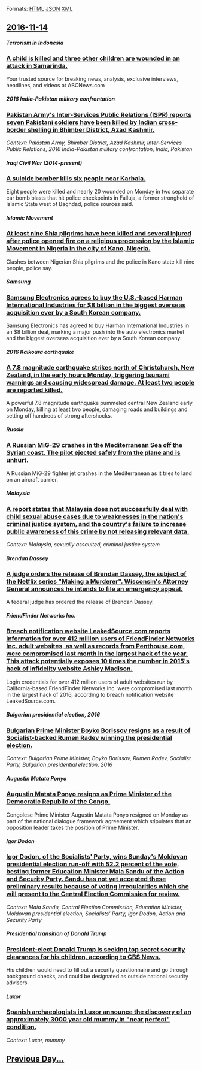 
Formats: [HTML](2016/11/14/index.html)  [JSON](2016/11/14/index.json)  [XML](2016/11/14/index.xml)  

## [2016-11-14](/news/2016/11/14/index.md)

##### Terrorism in Indonesia
### [A child is killed and three other children are wounded in an attack in Samarinda. ](/news/2016/11/14/a-child-is-killed-and-three-other-children-are-wounded-in-an-attack-in-samarinda.md)
Your trusted source for breaking news, analysis, exclusive interviews, headlines, and videos at ABCNews.com

##### 2016 India-Pakistan military confrontation
### [Pakistan Army's Inter-Services Public Relations (ISPR) reports seven Pakistani soldiers have been killed by Indian cross-border shelling in Bhimber District, Azad Kashmir. ](/news/2016/11/14/pakistan-army-s-inter-services-public-relations-ispr-reports-seven-pakistani-soldiers-have-been-killed-by-indian-cross-border-shelling-in.md)
_Context: Pakistan Army, Bhimber District, Azad Kashmir, Inter-Services Public Relations, 2016 India-Pakistan military confrontation, India, Pakistan_

##### Iraqi Civil War (2014-present)
### [A suicide bomber kills six people near Karbala. ](/news/2016/11/14/a-suicide-bomber-kills-six-people-near-karbala.md)
Eight people were killed and nearly 20 wounded on Monday in two separate car bomb blasts that hit police checkpoints in Falluja, a former stronghold of Islamic State west of Baghdad, police sources said.

##### Islamic Movement
### [At least nine Shia pilgrims have been killed and several injured after police opened fire on a religious procession by the Islamic Movement in Nigeria in the city of Kano, Nigeria. ](/news/2016/11/14/at-least-nine-shia-pilgrims-have-been-killed-and-several-injured-after-police-opened-fire-on-a-religious-procession-by-the-islamic-movement.md)
Clashes between Nigerian Shia pilgrims and the police in Kano state kill nine people, police say.

##### Samsung
### [Samsung Electronics agrees to buy the U.S.-based Harman International Industries for $8 billion in the biggest overseas acquisition ever by a South Korean company. ](/news/2016/11/14/samsung-electronics-agrees-to-buy-the-u-s-based-harman-international-industries-for-8-billion-in-the-biggest-overseas-acquisition-ever-by.md)
Samsung Electronics has agreed to buy Harman International Industries in an $8 billion deal, marking a major push into the auto electronics market and the biggest overseas acquisition ever by a South Korean company.

##### 2016 Kaikoura earthquake
### [A 7.8 magnitude earthquake strikes north of Christchurch, New Zealand, in the early hours Monday, triggering tsunami warnings and causing widespread damage. At least two people are reported killed. ](/news/2016/11/14/a-7-8-magnitude-earthquake-strikes-north-of-christchurch-new-zealand-in-the-early-hours-monday-triggering-tsunami-warnings-and-causing-wi.md)
A powerful 7.8 magnitude earthquake pummeled central New Zealand early on Monday, killing at least two people, damaging roads and buildings and setting off hundreds of strong aftershocks.

##### Russia
### [A Russian MiG-29 crashes in the Mediterranean Sea off the Syrian coast. The pilot ejected safely from the plane and is unhurt. ](/news/2016/11/14/a-russian-mig-29-crashes-in-the-mediterranean-sea-off-the-syrian-coast-the-pilot-ejected-safely-from-the-plane-and-is-unhurt.md)
A Russian MiG-29 fighter jet crashes in the Mediterranean as it tries to land on an aircraft carrier.

##### Malaysia
### [A report states that Malaysia does not successfully deal with child sexual abuse cases due to weaknesses in the nation's criminal justice system, and the country's failure to increase public awareness of this crime by not releasing relevant data. ](/news/2016/11/14/a-report-states-that-malaysia-does-not-successfully-deal-with-child-sexual-abuse-cases-due-to-weaknesses-in-the-nation-s-criminal-justice-sy.md)
_Context: Malaysia, sexually assaulted, criminal justice system_

##### Brendan Dassey
### [ A judge orders the release of Brendan Dassey, the subject of the Netflix series "Making a Murderer". Wisconsin's Attorney General announces he intends to file an emergency appeal. ](/news/2016/11/14/a-judge-orders-the-release-of-brendan-dassey-the-subject-of-the-netflix-series-making-a-murderer-wisconsin-s-attorney-general-announces.md)
A federal judge has ordered the release of Brendan Dassey. 

##### FriendFinder Networks Inc.
### [Breach notification website LeakedSource.com reports information for over 412 million users of FriendFinder Networks Inc. adult websites, as well as records from Penthouse.com, were compromised last month in the largest hack of the year. This attack potentially exposes 10 times the number in 2015's hack of infidelity website Ashley Madison. ](/news/2016/11/14/breach-notification-website-leakedsource-com-reports-information-for-over-412-million-users-of-friendfinder-networks-inc-adult-websites-as.md)
Login credentials for over 412 million users of adult websites run by California-based FriendFinder Networks Inc. were compromised last month in the largest hack of 2016, according to breach notification website LeakedSource.com.

##### Bulgarian presidential election, 2016
### [Bulgarian Prime Minister Boyko Borissov resigns as a result of Socialist-backed Rumen Radev winning the presidential election. ](/news/2016/11/14/bulgarian-prime-minister-boyko-borissov-resigns-as-a-result-of-socialist-backed-rumen-radev-winning-the-presidential-election.md)
_Context: Bulgarian Prime Minister, Boyko Borissov, Rumen Radev, Socialist Party, Bulgarian presidential election, 2016_

##### Augustin Matata Ponyo
### [Augustin Matata Ponyo resigns as Prime Minister of the Democratic Republic of the Congo. ](/news/2016/11/14/augustin-matata-ponyo-resigns-as-prime-minister-of-the-democratic-republic-of-the-congo.md)
Congolese Prime Minister Augustin Matata Ponyo resigned on Monday as part of the national dialogue framework agreement which stipulates that an opposition leader takes the position of Prime Minister.

##### Igor Dodon
### [Igor Dodon, of the Socialists' Party, wins Sunday's Moldovan presidential election run-off with 52.2 percent of the vote, besting former Education Minister Maia Sandu of the Action and Security Party. Sandu has not yet accepted these preliminary results because of voting irregularities which she will present to the Central Election Commission for review. ](/news/2016/11/14/igor-dodon-of-the-socialistsa-party-wins-sunday-s-moldovan-presidential-election-run-off-with-52-2-percent-of-the-vote-besting-former-e.md)
_Context: Maia Sandu, Central Election Commission, Education Minister, Moldovan presidential election, Socialists' Party, Igor Dodon, Action and Security Party_

##### Presidential transition of Donald Trump
### [President-elect Donald Trump is seeking top secret security clearances for his children, according to CBS News. ](/news/2016/11/14/president-elect-donald-trump-is-seeking-top-secret-security-clearances-for-his-children-according-to-cbs-news.md)
His children would need to fill out a security questionnaire and go through background checks, and could be designated as outside national security advisers

##### Luxor
### [Spanish archaeologists in Luxor announce the discovery of an approximately 3000 year old mummy in "near perfect" condition. ](/news/2016/11/14/spanish-archaeologists-in-luxor-announce-the-discovery-of-an-approximately-3000-year-old-mummy-in-near-perfect-condition.md)
_Context: Luxor, mummy_

## [Previous Day...](/news/2016/11/13/index.md)

